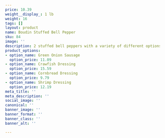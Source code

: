 ```yaml
---
price: 10.39
weight__display_: 1 lb
weight: 16
tags: []
layout: product
name: Boudin Stuffed Bell Pepper
sku: 84
image: ''
description: 2 stuffed bell peppers with a variety of different options
product_options:
- option_name: Green Onion Sausage
  option_price: 11.09
- option_name: Crawfish Dressing
  option_price: 15.59
- option_name: Cornbread Dressing
  option_price: 9.79
- option_name: Shrimp Dressing
  option_price: 12.19
meta_title: ''
meta_description: ''
social_image: ''
canonical: ''
banner_image: ''
banner_format: ''
banner_class: ''
banner_alt: ''

---
```

